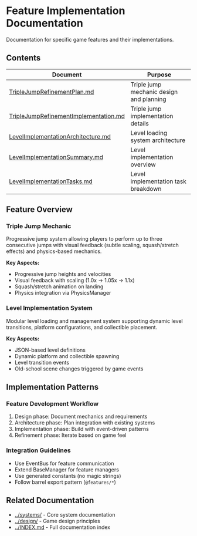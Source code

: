 # Feature Implementation Documentation

Documentation for specific game features and their implementations.

## Contents

| Document                                                                         | Purpose                                  |
| -------------------------------------------------------------------------------- | ---------------------------------------- |
| [TripleJumpRefinementPlan.md](./TripleJumpRefinementPlan.md)                     | Triple jump mechanic design and planning |
| [TripleJumpRefinementImplementation.md](./TripleJumpRefinementImplementation.md) | Triple jump implementation details       |
| [LevelImplementationArchitecture.md](./LevelImplementationArchitecture.md)       | Level loading system architecture        |
| [LevelImplementationSummary.md](./LevelImplementationSummary.md)                 | Level implementation overview            |
| [LevelImplementationTasks.md](./LevelImplementationTasks.md)                     | Level implementation task breakdown      |

## Feature Overview

### Triple Jump Mechanic

Progressive jump system allowing players to perform up to three consecutive jumps with visual feedback (subtle scaling, squash/stretch effects) and physics-based mechanics.

**Key Aspects:**

- Progressive jump heights and velocities
- Visual feedback with scaling (1.0x → 1.05x → 1.1x)
- Squash/stretch animation on landing
- Physics integration via PhysicsManager

### Level Implementation System

Modular level loading and management system supporting dynamic level transitions, platform configurations, and collectible placement.

**Key Aspects:**

- JSON-based level definitions
- Dynamic platform and collectible spawning
- Level transition events
- Old-school scene changes triggered by game events

## Implementation Patterns

### Feature Development Workflow

1. Design phase: Document mechanics and requirements
2. Architecture phase: Plan integration with existing systems
3. Implementation phase: Build with event-driven patterns
4. Refinement phase: Iterate based on game feel

### Integration Guidelines

- Use EventBus for feature communication
- Extend BaseManager for feature managers
- Use generated constants (no magic strings)
- Follow barrel export pattern (`@features/*`)

## Related Documentation

- [../systems/](../systems/) - Core system documentation
- [../design/](../design/) - Game design principles
- [../INDEX.md](../INDEX.md) - Full documentation index
